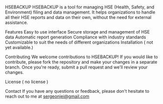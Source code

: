 HSEBACKUP
HSEBACKUP is a tool for managing HSE (Health, Safety, and Environment) filing and data management. It helps organizations to handle all their HSE reports and data on their own, without the need for external assistance.

Features
Easy to use interface
Secure storage and management of HSE data
Automatic report generation
Compliance with industry standards
Customizable to suit the needs of different organizations
Installation
( not yet available.)

Contributing
We welcome contributions to HSEBACKUP! If you would like to contribute, please fork the repository and make your changes in a separate branch. Once you're ready, submit a pull request and we'll review your changes.

License
( no license )

Contact
If you have any questions or feedback, please don't hesitate to reach out to me at sergeonjei@gmail.com
